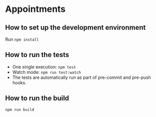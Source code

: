 # Appointments

## How to set up the development environment

Run `npm install`

## How to run the tests

- One single execution: `npm test`
- Watch mode: `npm run test:watch`
- The tests are automatically run as part of pre-commit and pre-push hooks.

## How to run the build

`npm run build`
